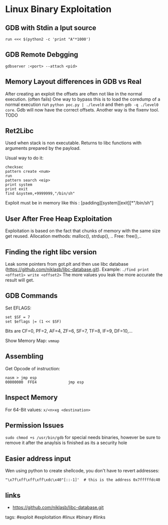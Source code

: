 # Linux Binary Exploitation

## GDB with Stdin a Iput source

`run <<< $(python2 -c 'print "A"*1000') `

## GDB Remote Debgging

`gdbserver :<port> --attach <pid>`

## Memory Layout differences in GDB vs Real

After creating an exploit the offsets are often not like in the normal execution.
 (often fails)
One way to bypass this is to load the coredump of a normal execution run `python poc.py | ./level0` and then `gdb -q ./level0 core`. Gdb will now have the correct offsets.
Another way is the fixenv tool. TODO

## Ret2Libc

Used when stack is non executable. Returns to libc functions with arguments prepared by the payload.

Usual way to do it:
```
checksec
pattern create <num>
run
pattern search <eip>
print system
print exit
find &system,+9999999,"/bin/sh"
```
Exploit must be in memory like this : [padding][system][exit][*"/bin/sh"]

## User After Free Heap Exploitation
Exploitation is based on the fact that chunks of memory with the same size get reused.
Allocation methods: malloc(), strdup(), ..
Free: free(),..

## Finding the right libc version
Leak some pointers from got.plt and then use libc database (https://github.com/niklasb/libc-database.git).
Example:
`./find print <offset1> write <offset2>`
The more values you leak the more accurate the result will get.

## GDB Commands

Set EFLAGS:
```
set $SF = 7
set $eflags |= (1 << $SF) 
```
Bits are CF=0, PF=2, AF=4, ZF=6, SF=7, TF=8, IF=9, DF=10,...

Show Memory Map:
`vmmap`

## Assembling

Get Opcode of instruction:
```
nasm > jmp esp
00000000  FFE4              jmp esp
```
## Inspect Memory
For 64-Bit values:
`x/<n>xg <destination>`

## Permission Issues

`sudo chmod +s /usr/bin/gdb` for special needs binaries, however be sure to remove it after the anaylsis is finished as its a security hole

## Easier address input

Wen using python to create shellcode, you don't have to revert addresses:

```
"\x7f\xff\xff\xff\xdc\x40"[::-1]'  # this is the address 0x7fffffdc40
```
## links

* https://github.com/niklasb/libc-database.git

tags: #exploit #exploitation #linux #binary #links 
